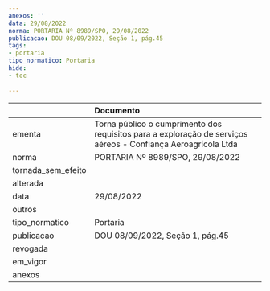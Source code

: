 ```yaml
---
anexos: ''
data: 29/08/2022
norma: PORTARIA Nº 8989/SPO, 29/08/2022
publicacao: DOU 08/09/2022, Seção 1, pág.45
tags:
- portaria
tipo_normatico: Portaria
hide: 
- toc 
 
---
```


|                    | Documento                                                                                                     |
|:-------------------|:--------------------------------------------------------------------------------------------------------------|
| ementa             | Torna público o cumprimento dos requisitos para a exploração de serviços aéreos - Confiança Aeroagrícola Ltda |
| norma              | PORTARIA Nº 8989/SPO, 29/08/2022                                                                              |
| tornada_sem_efeito |                                                                                                               |
| alterada           |                                                                                                               |
| data               | 29/08/2022                                                                                                    |
| outros             |                                                                                                               |
| tipo_normatico     | Portaria                                                                                                      |
| publicacao         | DOU 08/09/2022, Seção 1, pág.45                                                                               |
| revogada           |                                                                                                               |
| em_vigor           |                                                                                                               |
| anexos             |                                                                                                               |